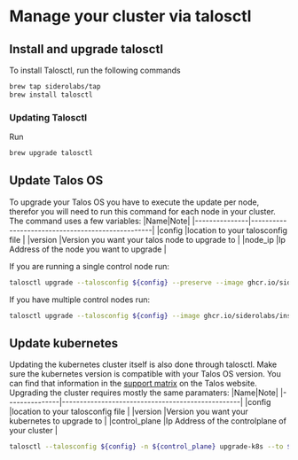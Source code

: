 # Manage your cluster via talosctl

## Install and upgrade talosctl
To install Talosctl, run the following commands
```bash
brew tap siderolabs/tap
brew install talosctl
```

### Updating Talosctl
Run
```bash
brew upgrade talosctl
```

## Update Talos OS
To upgrade your Talos OS you have to execute the update per node, therefor you will need to run this command for each node in your cluster. 
The command uses a few variables:
|Name|Note|
|---------------|--------------------------------------------------|
|config         |location to your talosconfig file                 |
|version        |Version you want your talos node to upgrade to    |
|node_ip        |Ip Address of the node you want to upgrade        |

If you are running a single control node run:
```bash
talosctl upgrade --talosconfig ${config} --preserve --image ghcr.io/siderolabs/installer:v${version} -n ${node_ip}
```

If you have multiple control nodes run:
```bash
talosctl upgrade --talosconfig ${config} --image ghcr.io/siderolabs/installer:v${version} -n ${node_ip}
```

## Update kubernetes
Updating the kubernetes cluster itself is also done through talosctl. Make sure the kubernetes version is compatible with your Talos OS version. You can find that information in the [support matrix](https://www.talos.dev/v1.6/introduction/support-matrix/) on the Talos website. 
Upgrading the cluster requires mostly the same paramaters:
|Name|Note|
|---------------|--------------------------------------------------|
|config         |location to your talosconfig file                 |
|version        |Version you want your kubernetes to upgrade to    |
|control_plane  |Ip Address of the controlplane of your cluster    |
```bash
talosctl --talosconfig ${config} -n ${control_plane} upgrade-k8s --to ${version}
```